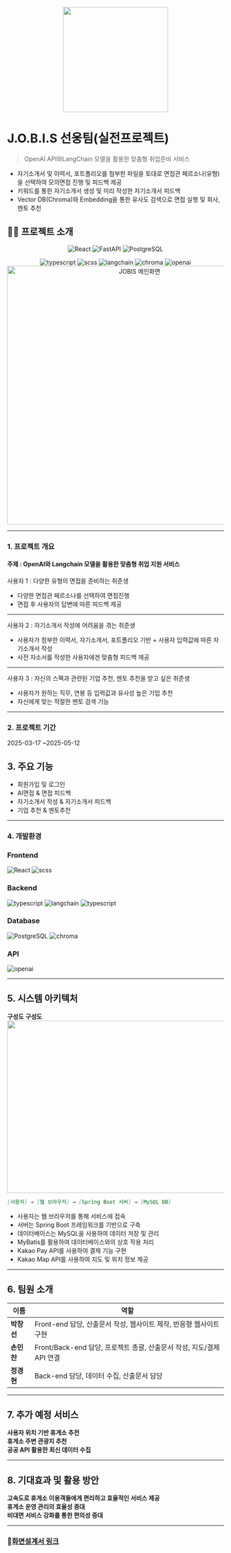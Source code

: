 <p align="center">
  <img width="244" src="https://github.com/user-attachments/assets/253edd78-ab41-4670-9228-683c55d5affc">
</p>


# J.O.B.I.S 선웅팀(실전프로젝트)
> OpenAI API와LangChain 모델을 활용한 맞춤형 취업준비 서비스
- 자기소개서 및 이력서, 포트폴리오를 첨부한 파일을 토대로 면접관 페르소나(유형)을 선택하여 모의면접 진행 및 피드백 제공
- 키워드를 통한 자기소개서 생성 및 미리 작성한 자기소개서 피드백
- Vector DB(Chroma)와 Embedding을 통한 유사도 검색으로 면접 실행 및 회사, 멘토 추천 
## ✍🏻 프로젝트 소개
<p align="center">
 <img src="https://img.shields.io/badge/React-v18.2.0-9cf?logo=React" alt="React" />
  <img src="https://img.shields.io/badge/FastAPI-v0.115.9-009688?logo=fastapi" alt="FastAPI" />
  <img src="https://img.shields.io/badge/PostgreSQL-v13.10-blue?logo=Postgresql" alt="PostgreSQL"/>
</p>
<p align="center">
  <img src="https://img.shields.io/badge/TypeScript-v5.3.3-3178C6?logo=typescript&logoColor=white" alt="typescript" />
  <img src="https://img.shields.io/badge/SCSS-v1.62.1-CC6699?logo=sass&logoColor=white" alt="scss" />
  <img src="https://img.shields.io/badge/LangChain-⚡-green?logo=python" alt="langchain"/>
  <img src="https://img.shields.io/badge/Chroma-VectorDB-yellow?logo=databricks" alt="chroma"/>
  <img src="https://img.shields.io/badge/OpenAI-API-black?logo=openai&logoColor=white" alt="openai"/>
  <a>
    <img width="600" src="https://github.com/user-attachments/assets/8f830045-62df-4a3f-a1c5-f60534805662" alt="JOBIS 메인화면" />
  </a>
</p>

---
### 1. 프로젝트 개요
#### 주제 : OpenAI와 Langchain 모델을 활용한 맞춤형 취업 지원 서비스


사용자 1 : 다양한 유형의 면접을 준비하는 취준생
- 다양한 면접관 페르소나를 선택하여 면접진행
- 면접 후 사용자의 답변에 따른 피드백 제공
---
사용자 2 : 자기소개서 작성에 어려움을 겪는 취준생
- 사용자가 첨부한 이력서, 자기소개서, 포트폴리오 기반 + 사용자 입력값에 따른 자기소개서 작성
- 사전 자소서를 작성한 사용자에겐 맞춤형 피드백 제공
---
사용자 3 : 자신의 스펙과 관련된 기업 추천, 멘토 추천을 받고 싶은 취준생
- 사용자가 원하는 직무, 연봉 등 입력값과 유사성 높은 기업 추천
- 자신에게 맞는 적절한 멘토 검색 기능
  
---
### 2. 프로젝트 기간

2025-03-17 ~2025-05-12

## 3. 주요 기능

- 회원가입 및 로그인
- AI면접 & 면접 피드백
- 자기소개서 작성 & 자기소개서 피드백
- 기업 추천 & 멘토추천

---

### 4. 개발환경
### Frontend
<p align="left">
 <img src="https://img.shields.io/badge/React-v18.2.0-9cf?logo=React" alt="React" />
 <img src="https://img.shields.io/badge/SCSS-v1.62.1-CC6699?logo=sass&logoColor=white" alt="scss" />
</p>

### Backend
<p align="left">
 <img src="https://img.shields.io/badge/TypeScript-v5.3.3-3178C6?logo=typescript&logoColor=white" alt="typescript" />
 <img src="https://img.shields.io/badge/LangChain-⚡-green?logo=python" alt="langchain"/>
 <img src="https://img.shields.io/badge/TypeScript-v5.3.3-3178C6?logo=typescript&logoColor=white" alt="typescript" />
</p>

### Database
<p align="left">
<img src="https://img.shields.io/badge/PostgreSQL-v13.10-blue?logo=Postgresql" alt="PostgreSQL"/>
<img src="https://img.shields.io/badge/Chroma-VectorDB-yellow?logo=databricks" alt="chroma"/>
</p>

### API
<p align="left">
 <img src="https://img.shields.io/badge/OpenAI-API-black?logo=openai&logoColor=white" alt="openai"/>
</p>

---

## 5. 시스템 아키텍처

**구성도**
**구성도**<br>
<img src="" width="800" height="400"/>
```md
[사용자] → [웹 브라우저] → [Spring Boot 서버] → [MySQL DB]
```
- 사용자는 웹 브라우저를 통해 서비스에 접속
- 서버는 Spring Boot 프레임워크를 기반으로 구축
- 데이터베이스는 MySQL을 사용하여 데이터 저장 및 관리
- MyBatis를 활용하여 데이터베이스와의 상호 작용 처리
- Kakao Pay API를 사용하여 결제 기능 구현
- Kakao Map API를 사용하여 지도 및 위치 정보 제공

---

## 6. 팀원 소개

| 이름 | 역할 |
|------|------|
| **박창선** | Front-end 담당, 산출문서 작성, 웹사이트 제작, 반응형 웹사이트 구현 |
| **손민찬** | Front/Back-end 담당, 프로젝트 총괄, 산출문서 작성, 지도/결제 API 연결 |
| **정경현** | Back-end 담당, 데이터 수집, 산출문서 담당 |

---

## 7. 추가 예정 서비스

**사용자 위치 기반 휴게소 추천**<br>
**휴게소 주변 관광지 추천**<br>
**공공 API 활용한 최신 데이터 수집**

---

## 8. 기대효과 및 활용 방안

**고속도로 휴게소 이용객들에게 편리하고 효율적인 서비스 제공** <br>
**휴게소 운영 관리의 효율성 증대** <br>
**비대면 서비스 강화를 통한 편의성 증대**

---

### 📄[화면설계서 링크](https://www.figma.com/design/PkABMn1ZnHp2tuFcA8yRcM/-%EA%B8%B0%ED%9A%8D-%ED%99%94%EB%A9%B4%EC%84%A4%EA%B3%84%EC%84%9C-%ED%85%9C%ED%94%8C%EB%A6%BF-UX-UI-Wireframe-Template-KOR--UX-UI--Community-?node-id=0-1&p=f)



